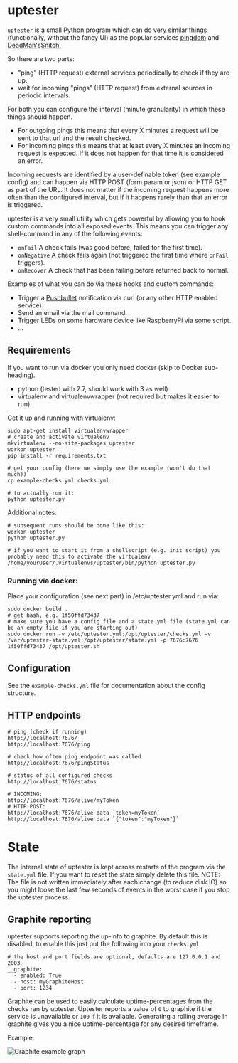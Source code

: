 # uptester

`uptester` is a small Python program which can do very similar things (functionally, without the fancy UI) as the popular services [pingdom](https://www.pingdom.com/) and [DeadMan'sSnitch](https://deadmanssnitch.com/).

So there are two parts:
* "ping" (HTTP request) external services periodically to check if they are up.
* wait for incoming "pings" (HTTP request) from external sources in periodic intervals.

For both you can configure the interval (minute granularity) in which these things should happen.
* For outgoing pings this means that every X minutes a request will be sent to that url and the result checked.
* For incoming pings this means that at least every X minutes an incoming request is expected. If it does not happen for that time it is considered an error.

Incoming requests are identified by a user-definable token (see example config) and can happen via HTTP POST (form param or json) or HTTP GET as part of the URL.
It does not matter if the incoming request happens more often than the configured interval, but if it happens rarely than that an error is triggered.

uptester is a very small utility which gets powerful by allowing you to hook custom commands into all exposed events. This means you can trigger any shell-command in any of the following events:
* `onFail` A check fails (was good before, failed for the first time).
* `onNegative` A check fails again (not triggered the first time where `onFail` triggers).
* `onRecover` A check that has been failing before returned back to normal.

Examples of what you can do via these hooks and custom commands:

* Trigger a [Pushbullet](https://www.pushbullet.com/) notification via curl (or any other HTTP enabled service).
* Send an email via the mail command.
* Trigger LEDs on some hardware device like RaspberryPi via some script.
* ...

## Requirements

If you want to run via docker you only need docker (skip to Docker sub-heading).

* python (tested with 2.7, should work with 3 as well)
* virtualenv and virtualenvwrapper (not required but makes it easier to run)

Get it up and running with virtualenv:

	sudo apt-get install virtualenvwrapper
	# create and activate virtualenv
	mkvirtualenv --no-site-packages uptester
	workon uptester
	pip install -r requirements.txt

	# get your config (here we simply use the example (won't do that much))
	cp example-checks.yml checks.yml

	# to actually run it:
	python uptester.py

Additional notes:

	# subsequent runs should be done like this:
	workon uptester
	python uptester.py

	# if you want to start it from a shellscript (e.g. init script) you probably need this to activate the virtualenv
	/home/yourUser/.virtualenvs/uptester/bin/python uptester.py

### Running via docker:

Place your configuration (see next part) in /etc/uptester.yml and run via:

	sudo docker build .
	# get hash, e.g. 1f50ffd73437
	# make sure you have a config file and a state.yml file (state.yml can be an empty file if you are starting out)
	sudo docker run -v /etc/uptester.yml:/opt/uptester/checks.yml -v /var/uptester-state.yml:/opt/uptester/state.yml -p 7676:7676 1f50ffd73437 /opt/uptester.sh

## Configuration

See the `example-checks.yml` file for documentation about the config structure.

## HTTP endpoints

	# ping (check if running)
    http://localhost:7676/
    http://localhost:7676/ping

    # check how often ping endpoint was called
    http://localhost:7676/pingStatus

    # status of all configured checks
	http://localhost:7676/status    

	# INCOMING:
	http://localhost:7676/alive/myToken
	# HTTP POST:
	http://localhost:7676/alive data `token=myToken`
	http://localhost:7676/alive data `{"token":"myToken"}`

# State

The internal state of uptester is kept across restarts of the program via the `state.yml` file. If you want to reset the state simply delete this file.
NOTE: The file is not written immediately after each change (to reduce disk IO) so you might loose the last few seconds of events in the worst case if you stop the uptester process.

## Graphite reporting

uptester supports reporting the up-info to graphite. By default this is disabled, to enable this just put the following into your `checks.yml`

	# the host and port fields are optional, defaults are 127.0.0.1 and 2003
	__graphite:
	  - enabled: True
	  - host: myGraphiteHost
	  - port: 1234

Graphite can be used to easily calculate uptime-percentages from the checks ran by uptester. Uptester reports a value of `0` to graphite if the service is unavailable or `100` if it is available. Generating a rolling average in graphite gives you a nice uptime-percentage for any desired timeframe.

Example:

![Graphite example graph](https://i.imgur.com/wSEwZK3.png)
